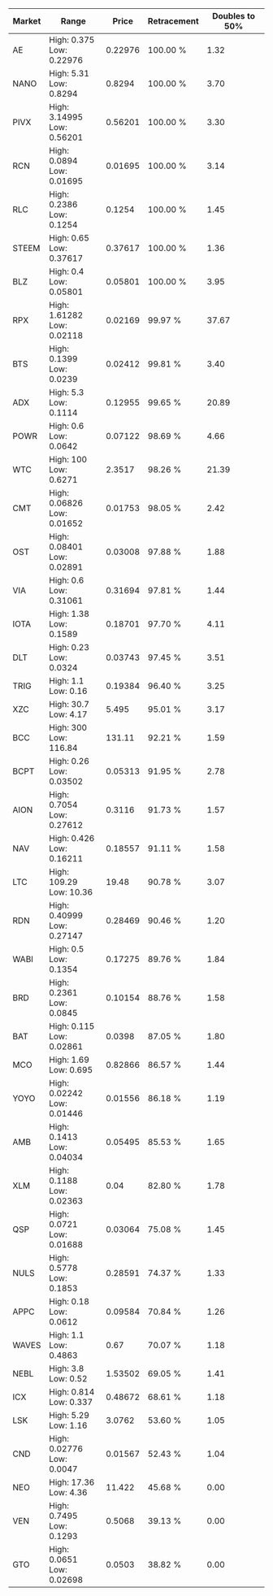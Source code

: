 | Market | Range | Price| Retracement | Doubles to 50% |
| --- | --- | --- | --- | --- |
| AE | High: 0.375<br />Low: 0.22976 | 0.22976 | 100.00 % | 1.32 |
| NANO | High: 5.31<br />Low: 0.8294 | 0.8294 | 100.00 % | 3.70 |
| PIVX | High: 3.14995<br />Low: 0.56201 | 0.56201 | 100.00 % | 3.30 |
| RCN | High: 0.0894<br />Low: 0.01695 | 0.01695 | 100.00 % | 3.14 |
| RLC | High: 0.2386<br />Low: 0.1254 | 0.1254 | 100.00 % | 1.45 |
| STEEM | High: 0.65<br />Low: 0.37617 | 0.37617 | 100.00 % | 1.36 |
| BLZ | High: 0.4<br />Low: 0.05801 | 0.05801 | 100.00 % | 3.95 |
| RPX | High: 1.61282<br />Low: 0.02118 | 0.02169 | 99.97 % | 37.67 |
| BTS | High: 0.1399<br />Low: 0.0239 | 0.02412 | 99.81 % | 3.40 |
| ADX | High: 5.3<br />Low: 0.1114 | 0.12955 | 99.65 % | 20.89 |
| POWR | High: 0.6<br />Low: 0.0642 | 0.07122 | 98.69 % | 4.66 |
| WTC | High: 100<br />Low: 0.6271 | 2.3517 | 98.26 % | 21.39 |
| CMT | High: 0.06826<br />Low: 0.01652 | 0.01753 | 98.05 % | 2.42 |
| OST | High: 0.08401<br />Low: 0.02891 | 0.03008 | 97.88 % | 1.88 |
| VIA | High: 0.6<br />Low: 0.31061 | 0.31694 | 97.81 % | 1.44 |
| IOTA | High: 1.38<br />Low: 0.1589 | 0.18701 | 97.70 % | 4.11 |
| DLT | High: 0.23<br />Low: 0.0324 | 0.03743 | 97.45 % | 3.51 |
| TRIG | High: 1.1<br />Low: 0.16 | 0.19384 | 96.40 % | 3.25 |
| XZC | High: 30.7<br />Low: 4.17 | 5.495 | 95.01 % | 3.17 |
| BCC | High: 300<br />Low: 116.84 | 131.11 | 92.21 % | 1.59 |
| BCPT | High: 0.26<br />Low: 0.03502 | 0.05313 | 91.95 % | 2.78 |
| AION | High: 0.7054<br />Low: 0.27612 | 0.3116 | 91.73 % | 1.57 |
| NAV | High: 0.426<br />Low: 0.16211 | 0.18557 | 91.11 % | 1.58 |
| LTC | High: 109.29<br />Low: 10.36 | 19.48 | 90.78 % | 3.07 |
| RDN | High: 0.40999<br />Low: 0.27147 | 0.28469 | 90.46 % | 1.20 |
| WABI | High: 0.5<br />Low: 0.1354 | 0.17275 | 89.76 % | 1.84 |
| BRD | High: 0.2361<br />Low: 0.0845 | 0.10154 | 88.76 % | 1.58 |
| BAT | High: 0.115<br />Low: 0.02861 | 0.0398 | 87.05 % | 1.80 |
| MCO | High: 1.69<br />Low: 0.695 | 0.82866 | 86.57 % | 1.44 |
| YOYO | High: 0.02242<br />Low: 0.01446 | 0.01556 | 86.18 % | 1.19 |
| AMB | High: 0.1413<br />Low: 0.04034 | 0.05495 | 85.53 % | 1.65 |
| XLM | High: 0.1188<br />Low: 0.02363 | 0.04 | 82.80 % | 1.78 |
| QSP | High: 0.0721<br />Low: 0.01688 | 0.03064 | 75.08 % | 1.45 |
| NULS | High: 0.5778<br />Low: 0.1853 | 0.28591 | 74.37 % | 1.33 |
| APPC | High: 0.18<br />Low: 0.0612 | 0.09584 | 70.84 % | 1.26 |
| WAVES | High: 1.1<br />Low: 0.4863 | 0.67 | 70.07 % | 1.18 |
| NEBL | High: 3.8<br />Low: 0.52 | 1.53502 | 69.05 % | 1.41 |
| ICX | High: 0.814<br />Low: 0.337 | 0.48672 | 68.61 % | 1.18 |
| LSK | High: 5.29<br />Low: 1.16 | 3.0762 | 53.60 % | 1.05 |
| CND | High: 0.02776<br />Low: 0.0047 | 0.01567 | 52.43 % | 1.04 |
| NEO | High: 17.36<br />Low: 4.36 | 11.422 | 45.68 % | 0.00 |
| VEN | High: 0.7495<br />Low: 0.1293 | 0.5068 | 39.13 % | 0.00 |
| GTO | High: 0.0651<br />Low: 0.02698 | 0.0503 | 38.82 % | 0.00 |
